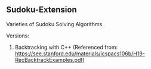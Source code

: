 Sudoku-Extension
----------------

Varieties of Sudoku Solving Algorithms

Versions:
1. Backtracking with C++ (Referenced from: https://see.stanford.edu/materials/icspacs106b/H19-RecBacktrackExamples.pdf)
